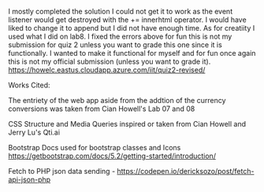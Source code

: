 I mostly completed the solution I could not get it to work as the event listener would get destroyed with the += innerhtml operator.
I would have liked to change it to append but I did not have enough time. As for creatiity I used what I did on lab8.
I fixed the errors above for fun this is not my submission for quiz 2 unless you want to grade this one since it is functionally.
I wanted to make it functional for myself and for fun once again this is not my official submission (unless you want to grade it).
https://howelc.eastus.cloudapp.azure.com/iit/quiz2-revised/




Works Cited:

The entriety of the web app aside from the addtion of the currency conversions was taken from Cian Howell's Lab 07 and 08

CSS Structure and Media Queries inspired or taken from Cian Howell and Jerry Lu's Qti.ai

Bootstrap Docs used for bootstrap classes and Icons https://getbootstrap.com/docs/5.2/getting-started/introduction/

Fetch to PHP json data sending - https://codepen.io/dericksozo/post/fetch-api-json-php